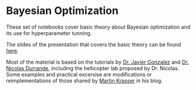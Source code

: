 # Bayesian Optimization

These set of notebooks cover basic theory about Bayesian optimization and its use for hyperparameter tunning.

The slides of the presentation that covers the basic theory can be found [here](https://github.com/jdariasl/ML_ExtraMaterial/blob/main/my-book/pdfs/Introduction_to_BO_UPM.pdf).

Most of the  material is based on the tutorials by [Dr. Javier Gonzalez](https://github.com/javiergonzalezh?tab=repositories) and [Dr. Nicolas Durrande](https://github.com/NicolasDurrande), including the hellicopter lab proposed by Dr. Nicolas. Some examples and practical excersise are modifications or reimplementations of those shared by [Martin Krasser](http://krasserm.github.io/) in his blog.
